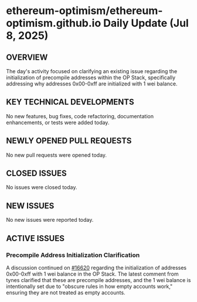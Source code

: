 # ethereum-optimism/ethereum-optimism.github.io Daily Update (Jul 8, 2025)
## OVERVIEW 
The day's activity focused on clarifying an existing issue regarding the initialization of precompile addresses within the OP Stack, specifically addressing why addresses 0x00-0xff are initialized with 1 wei balance.

## KEY TECHNICAL DEVELOPMENTS

No new features, bug fixes, code refactoring, documentation enhancements, or tests were added today.

## NEWLY OPENED PULL REQUESTS
No new pull requests were opened today.

## CLOSED ISSUES
No issues were closed today.

## NEW ISSUES
No new issues were reported today.

## ACTIVE ISSUES
### Precompile Address Initialization Clarification
A discussion continued on [#16620](https://github.com/ethereum-optimism/ethereum-optimism.github.io/issues/16620) regarding the initialization of addresses 0x00-0xff with 1 wei balance in the OP Stack. The latest comment from tynes clarified that these are precompile addresses, and the 1 wei balance is intentionally set due to "obscure rules in how empty accounts work," ensuring they are not treated as empty accounts.